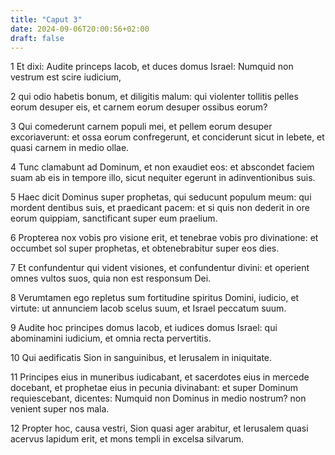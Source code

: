 ```yaml
---
title: "Caput 3"
date: 2024-09-06T20:00:56+02:00
draft: false
---
```



1 Et dixi: Audite princeps Iacob, et duces domus Israel: Numquid non vestrum est scire iudicium,

2 qui odio habetis bonum, et diligitis malum: qui violenter tollitis pelles eorum desuper eis, et carnem eorum desuper ossibus eorum?

3 Qui comederunt carnem populi mei, et pellem eorum desuper excoriaverunt: et ossa eorum confregerunt, et conciderunt sicut in lebete, et quasi carnem in medio ollae.

4 Tunc clamabunt ad Dominum, et non exaudiet eos: et abscondet faciem suam ab eis in tempore illo, sicut nequiter egerunt in adinventionibus suis.

5 Haec dicit Dominus super prophetas, qui seducunt populum meum: qui mordent dentibus suis, et praedicant pacem: et si quis non dederit in ore eorum quippiam, sanctificant super eum praelium.

6 Propterea nox vobis pro visione erit, et tenebrae vobis pro divinatione: et occumbet sol super prophetas, et obtenebrabitur super eos dies.

7 Et confundentur qui vident visiones, et confundentur divini: et operient omnes vultos suos, quia non est responsum Dei.

8 Verumtamen ego repletus sum fortitudine spiritus Domini, iudicio, et virtute: ut annunciem Iacob scelus suum, et Israel peccatum suum.

9 Audite hoc principes domus Iacob, et iudices domus Israel: qui abominamini iudicium, et omnia recta pervertitis.

10 Qui aedificatis Sion in sanguinibus, et Ierusalem in iniquitate.

11 Principes eius in muneribus iudicabant, et sacerdotes eius in mercede docebant, et prophetae eius in pecunia divinabant: et super Dominum requiescebant, dicentes: Numquid non Dominus in medio nostrum? non venient super nos mala.

12 Propter hoc, causa vestri, Sion quasi ager arabitur, et Ierusalem quasi acervus lapidum erit, et mons templi in excelsa silvarum.

